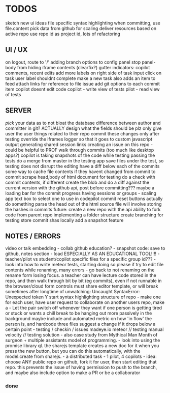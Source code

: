 TODOS
=====

sketch new ui ideas
file specific syntax highlighting
when committing, use file.content
pick data from github for scaling
deliver resources based on active repo
use repo id as project id, lots of refactoring


## UI / UX

on logout, route to '/'
adding branch options to config panel
stop panel-body from hiding iframe contents (clearfix?)
gutter indicators: copilot comments, recent edits
add more labels on right side of task input
click on task user label shouldnt complete
make a new task also adds an item to feed
attach links for reference to file issue
add git options to each commit item
copilot doesnt edit code
copilot - write view of tests
pilot - read view of tests


## SERVER

_pick_ your data as to not bloat the database
difference between author and committer in git?
ACTUALLY design what the fields should be plz
only give user the user things related to their repo
commit these changes only after testing
override the iframes logger so that it goes to custom javascript output
generating shared session links
creating an issue on this repo - could be helpful to PROF
walk through commits (too much like desktop apps?)
copilot is taking snapshots of the code while testing
passing the tests do a merge from master in the testing app
save files under the test, so testing does not disrupt the editing
have a diff below each of the commits
some way to cache file contents if they havent changed from commit to commit
scrape head,body of html document for testing
do a check with commit contents, if different create the blob and do a diff
against the current version with the github api, post before committing???
maybe a loading bar for the commit progress
having sessions or groups - scaling app
text box to select one to use in codepilot
commit reset buttons actually do something
parse the head out of the html source file
will involve storing the hashes in commits
future: create a new repo with the api
ability to fork code from parent repo
implementing a folder structure
create branching for testing
store commit shas locally
add a snapshot feature


## NOTES / ERRORS

video or talk embedding - collab github education? - snapshot code: save to
github, notes section - load ESPECIALLY AS AN EDUCATIONAL TOOL!!!! -
teacher/pilot vs student/copilot specific files for a specific group id??? -
look into how to write meteor tests, starting doing so please if try to edit
file contents while renaming, many errors - go back to not renaming on the
rename form losing focus. a teacher can have lecture code stored in the repo,
and then walk through bit by bit (eg commits), even if not runnable in the
browser/cloud form controls must share editor template, or will break sometimes
after longtime of unwatching: Uncaught SyntaxError: Unexpected token Y start
syntax highlighting structure of repo - make one for each user, have user
request to collaborate on another users repo, make a - Let the pair switch off
whenever they want if one person is getting tired or stuck or wants a chill
break to be hanging out more passively in the background maybe include and
automated metric on how 'in flow' the person is, and hardcode three files
suggest a change if it drops below a certain point - testing / checkin / issues
madeye.io meteor // testing manual velocity // testing solution - also case
study from Mythical Man Month of surgeon + multiple assistants model of
programming. - look into using the promise library ql. the sharejs template
creates a new doc for it when you press the new button, but you can do this
automatically, with the model.create from sharejs. - a distributed task - 1
pilot, 4 copilots - idea: choose ANY public repo on github, fork it for user,
then start editing that repo. this prevents the issue of having permission to
push to the branch, and maybe also include option to make a PR or be a
collaborator



### done

<!--
hardcode three files
set up iframe html
integrate feed hooks into tasks
make a test button, load buffer
save three buffers and load into iframe
form validation: chat, rename, task, commit
add 'repo' field to user
actual testing interface
handle null filename better
sorting files alphabetically
show which commit owner
make welcome template seperate, less wide
writing to the contents of a sharejs document
integrate feed hooks into commits
loading content from a repo into files, then docs
make show / hide (hide completed) button
bug - clicking on box doesnt disable it??
EDITING GITHUB PERMISSION REQUESTS:
testing out pushing to an existing repo
loading a repos content, commit history
reconfigure public only repos
change template based on roles
making the task items more usable
conflict with sharejs and docs??? renaming to files
make a fake github account, collab with me
probably something to do with using autopublish
listiing a users repos / 'collabable'
load a specific commit instead of the latest
removing login with email (just github)
have a link to rename or edit the project files...
refactor authentication code - methods
looking at roles, changing editing profiles
make login info pop to the left | align it right
deleting and renaming button (NOW DOES) work
chat: only show initials for briefness?
make message box look nicer
choose target from list of on github
sort owned and all other editable repos
remove autopublish, p/s specific datasets
have partially curved border, lower ace
make prompt to open new file on close
color rename/delete buttons on hover
if no files yet, say clicknew in list
hard to get collab or contributor repos.
insert a better glyph for the current file
make settings panel info boex success?
tabbed user interface - elseif in meteor?
or rather how to do some routing in meteor
clicking on a file should go to edit tab
making a message with the commit
just make rename field focus a function
when make a newfile, autofocus rename
autofocus namefield on rename
checking out cloud9, project import
clean up css duplication rules
squash preforked git history
make the chat list nicer
github integration
option to pick roles
basic roles management
refactor on repoName
show project id
-->
